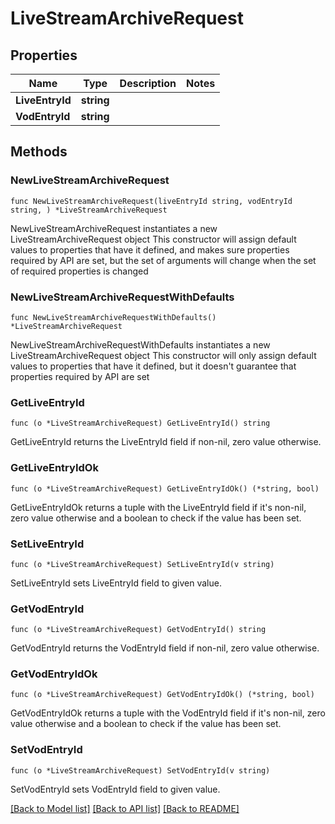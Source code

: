 # LiveStreamArchiveRequest

## Properties

Name | Type | Description | Notes
------------ | ------------- | ------------- | -------------
**LiveEntryId** | **string** |  | 
**VodEntryId** | **string** |  | 

## Methods

### NewLiveStreamArchiveRequest

`func NewLiveStreamArchiveRequest(liveEntryId string, vodEntryId string, ) *LiveStreamArchiveRequest`

NewLiveStreamArchiveRequest instantiates a new LiveStreamArchiveRequest object
This constructor will assign default values to properties that have it defined,
and makes sure properties required by API are set, but the set of arguments
will change when the set of required properties is changed

### NewLiveStreamArchiveRequestWithDefaults

`func NewLiveStreamArchiveRequestWithDefaults() *LiveStreamArchiveRequest`

NewLiveStreamArchiveRequestWithDefaults instantiates a new LiveStreamArchiveRequest object
This constructor will only assign default values to properties that have it defined,
but it doesn't guarantee that properties required by API are set

### GetLiveEntryId

`func (o *LiveStreamArchiveRequest) GetLiveEntryId() string`

GetLiveEntryId returns the LiveEntryId field if non-nil, zero value otherwise.

### GetLiveEntryIdOk

`func (o *LiveStreamArchiveRequest) GetLiveEntryIdOk() (*string, bool)`

GetLiveEntryIdOk returns a tuple with the LiveEntryId field if it's non-nil, zero value otherwise
and a boolean to check if the value has been set.

### SetLiveEntryId

`func (o *LiveStreamArchiveRequest) SetLiveEntryId(v string)`

SetLiveEntryId sets LiveEntryId field to given value.


### GetVodEntryId

`func (o *LiveStreamArchiveRequest) GetVodEntryId() string`

GetVodEntryId returns the VodEntryId field if non-nil, zero value otherwise.

### GetVodEntryIdOk

`func (o *LiveStreamArchiveRequest) GetVodEntryIdOk() (*string, bool)`

GetVodEntryIdOk returns a tuple with the VodEntryId field if it's non-nil, zero value otherwise
and a boolean to check if the value has been set.

### SetVodEntryId

`func (o *LiveStreamArchiveRequest) SetVodEntryId(v string)`

SetVodEntryId sets VodEntryId field to given value.



[[Back to Model list]](../README.md#documentation-for-models) [[Back to API list]](../README.md#documentation-for-api-endpoints) [[Back to README]](../README.md)


